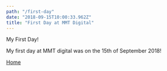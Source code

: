 ```yaml
---
path: "/first-day"
date: "2018-09-15T10:00:33.962Z"
title: "First Day at MMT Digital"
---
```


My First Day!

My first day at MMT digital was on the 15th of September 2018!

[Home](/)